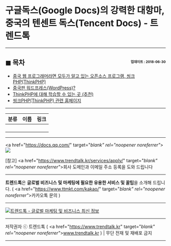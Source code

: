 # 구글독스(Google Docs)의 강력한 대항마, 중국의 텐센트 독스(Tencent Docs) - 트렌드톡

<!-- <a name="index"></a> -->
***
## ◼︎ 목차 <span style="font-size:0.5em; float:right; padding:0.5em 0 0;">업데이트 : 2018-06-30</span>

- [중국 웹 프로그래머라면 모두가 알고 있는 오픈소스 프로그램, 씽크PHP(ThinkPHP)](#index-01)
- [중국판 워드프레스(WordPress)?](#index-02)
- [ThinkPHP에 대해 학습할 수 있는 곳 (추천)](#index-03)
- [씽크PHP(ThinkPHP) 관련 홈페이지](#index-04)

<!-- <a name="index-01"></a> -->
***

|분류|이름|링크|
|:-:|:-:|:-:|
||||
||||
||||
||||

***
<a href="https://docs.qq.com/" target="_blank" rel="noopener noreferrer"_>![](https://hellotblog.files.wordpress.com/2018/08/tencent-docs-main-800x475.png)</a>

[참고] <a href="https://www.trendtalk.kr/services/apply/" target="_blank" rel="noopener noreferrer"_>회사 도메인과 이메일 주소 등록을 도와 드립니다</a>

***
**트렌드톡**은 **글로벌 비즈니스 및 마케팅에 필요한 유용한 서비스 및 꿀팁**을 소개해 드립니다. ( <a href="https://www.ttmkt.com/kakao/" target="_blank" rel="noopener noreferrer"_>카카오톡 문의</a> )

***
[![트렌드톡 - 글로벌 마케팅 및 비즈니스 최신 정보](https://hellotblog.files.wordpress.com/2018/04/trendtalk-mkt-cover-01-966x200.jpg#full)](#index)
***
저작권자 ⓒ 트렌드톡 ( <a href="https://www.trendtalk.kr" target="_blank" rel="noopener noreferrer"_>www.trendtalk.kr</a> ) | 무단 전재 및 재배포 금지
***
